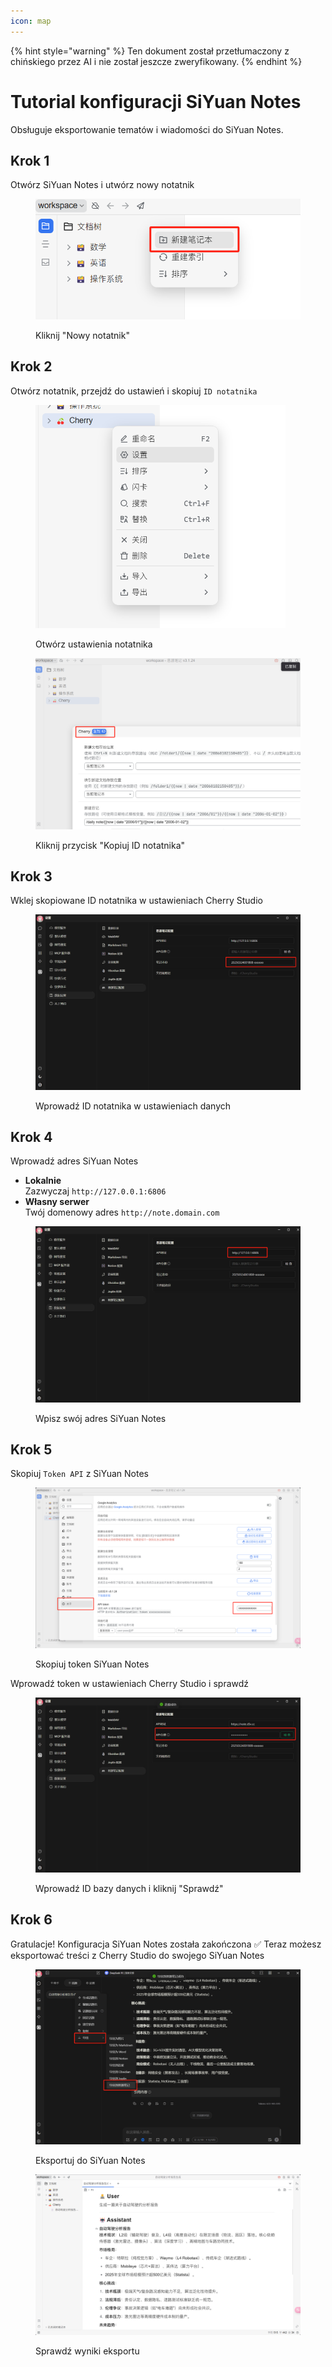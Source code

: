 ```yaml
---
icon: map
---
```


{% hint style="warning" %}
Ten dokument został przetłumaczony z chińskiego przez AI i nie został jeszcze zweryfikowany.
{% endhint %}

# Tutorial konfiguracji SiYuan Notes

Obsługuje eksportowanie tematów i wiadomości do SiYuan Notes.

## Krok 1

Otwórz SiYuan Notes i utwórz nowy notatnik

<figure><img src="../.gitbook/assets/siyuan-image-1.png" alt=""><figcaption><p>Kliknij "Nowy notatnik"</p></figcaption></figure>

## Krok 2

Otwórz notatnik, przejdź do ustawień i skopiuj `ID notatnika`

<figure><img src="../.gitbook/assets/siyuan-image-2.png" alt="" width="400"><figcaption><p>Otwórz ustawienia notatnika</p></figcaption></figure>

<figure><img src="../.gitbook/assets/siyuan-image-3.png" alt=""><figcaption><p>Kliknij przycisk "Kopiuj ID notatnika"</p></figcaption></figure>

## Krok 3

Wklej skopiowane ID notatnika w ustawieniach Cherry Studio

<figure><img src="../.gitbook/assets/siyuan-image-4.png" alt=""><figcaption><p>Wprowadź ID notatnika w ustawieniach danych</p></figcaption></figure>

## Krok 4

Wprowadź adres SiYuan Notes

* **Lokalnie**\
  Zazwyczaj `http://127.0.0.1:6806`
* **Własny serwer**\
  Twój domenowy adres `http://note.domain.com`

<figure><img src="../.gitbook/assets/siyuan-image-5.png" alt=""><figcaption><p>Wpisz swój adres SiYuan Notes</p></figcaption></figure>

## Krok 5

Skopiuj `Token API` z SiYuan Notes

<figure><img src="../.gitbook/assets/siyuan-image-6.png" alt=""><figcaption><p>Skopiuj token SiYuan Notes</p></figcaption></figure>

Wprowadź token w ustawieniach Cherry Studio i sprawdź

<figure><img src="../.gitbook/assets/siyuan-image-7.png" alt=""><figcaption><p>Wprowadź ID bazy danych i kliknij "Sprawdź"</p></figcaption></figure>

## Krok 6

Gratulacje! Konfiguracja SiYuan Notes została zakończona ✅ Teraz możesz eksportować treści z Cherry Studio do swojego SiYuan Notes

<figure><img src="../.gitbook/assets/siyuan-image-8.png" alt=""><figcaption><p>Eksportuj do SiYuan Notes</p></figcaption></figure>

<figure><img src="../.gitbook/assets/siyuan-image-9.png" alt=""><figcaption><p>Sprawdź wyniki eksportu</p></figcaption></figure>